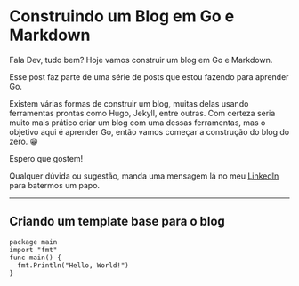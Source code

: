 # Construindo um Blog em Go e Markdown

Fala Dev, tudo bem? Hoje vamos construir um blog em Go e Markdown.

Esse post faz parte de uma série de posts que estou fazendo para aprender Go.

Existem várias formas de construir um blog, muitas delas usando ferramentas prontas como Hugo, Jekyll, entre outras. Com certeza seria muito mais prático criar um blog com uma dessas ferramentas, mas o objetivo aqui é aprender Go, então vamos começar a construção do blog do zero. 😁

Espero que gostem!

Qualquer dúvida ou sugestão, manda uma mensagem lá no meu [LinkedIn](https://www.linkedin.com/in/andreramalho-eng/) para batermos um papo.

--------

## Criando um template base para o blog

```{go}
package main
import "fmt"
func main() {
  fmt.Println("Hello, World!")
}
```
